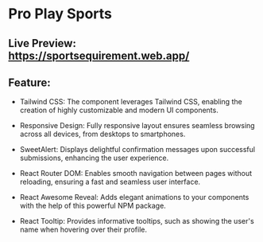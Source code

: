 # Pro Play Sports

## Live Preview: https://sportsequirement.web.app/
## Feature: 

- Tailwind CSS: The component leverages Tailwind CSS, enabling the creation of highly customizable and modern UI components.

- Responsive Design: Fully responsive layout ensures seamless browsing across all devices, from desktops to smartphones.

- SweetAlert: Displays delightful confirmation messages upon successful submissions, enhancing the user experience.

- React Router DOM: Enables smooth navigation between pages without reloading, ensuring a fast and seamless user interface.

- React Awesome Reveal: Adds elegant animations to your components with the help of this powerful NPM package.

- React Tooltip: Provides informative tooltips, such as showing the user's name when hovering over their profile.
